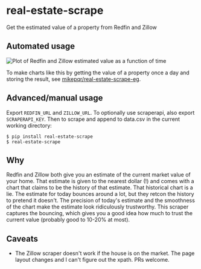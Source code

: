 # real-estate-scrape

Get the estimated value of a property from Redfin and Zillow

## Automated usage

![Plot of Redfin and Zillow estimated value as a function of time](https://github.com/mikepqr/real-estate-scrape-eg/data.png)

To make charts like this by getting the value of a property once a day and
storing the result, see
[mikepqr/real-estate-scrape-eg](https://github.com/mikepqr/real-estate-scrape-eg]).

## Advanced/manual usage

Export `REDFIN_URL` and `ZILLOW_URL`. To optionally use scraperapi, also export
`SCRAPERAPI_KEY`. Then to scrape and append to data.csv in the current working
directory:

    $ pip install real-estate-scrape
    $ real-estate-scrape

## Why

Redfin and Zillow both give you an estimate of the current market value of your
home. That estimate is given to the nearest dollar (!) and comes with a chart
that claims to be the history of that estimate. That historical chart is a lie.
The estimate for today bounces around a lot, but they retcon the history to
pretend it doesn't. The precision of today's estimate and the smoothness of the
chart make the estimate look ridiculously trustworthy. This scraper captures the
bouncing, which gives you a good idea how much to trust the current value
(probably good to 10-20% at most).

## Caveats

 - The Zillow scraper doesn't work if the house is on the market. The page
   layout changes and I can't figure out the xpath. PRs welcome.
